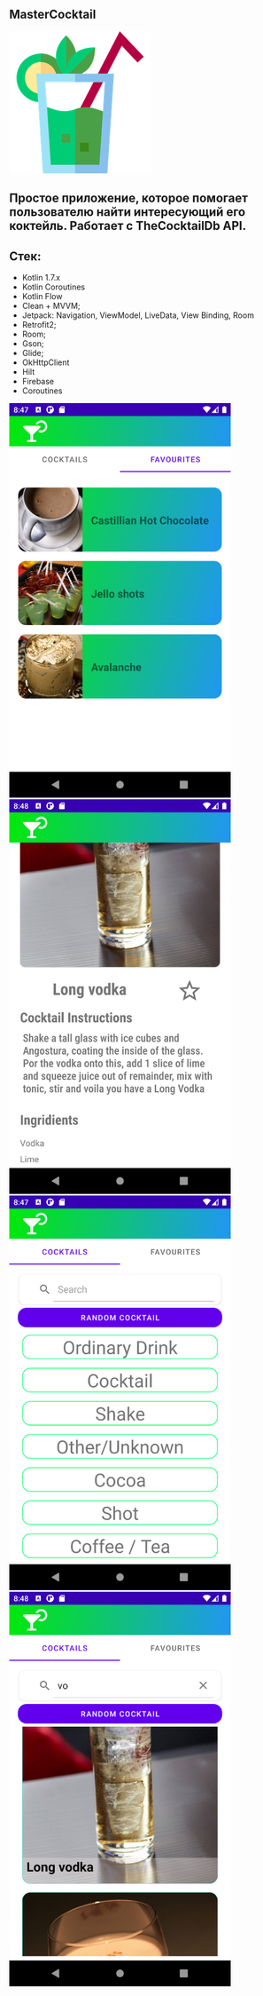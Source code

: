 
## MasterCocktail
![](image/logo.png)

## Простое приложение, которое помогает пользователю найти интересующий его коктейль. Работает с TheCocktailDb API.

## Стек:
- Kotlin 1.7.x
- Kotlin Coroutines
- Kotlin Flow
- Clean + MVVM;
- Jetpack: Navigation, ViewModel, LiveData, View Binding, Room
- Retrofit2;
- Room;
- Gson;
- Glide;
- OkHttpClient
- Hilt
- Firebase
- Coroutines

 <p>
    <img style="width:400px"src="image/Screenshot_20220710_234730.png"/>
    <img style="width:400px"src="image/Screenshot_20220710_234817.png"/>
    <img style="width:400px"src="image/Screenshot_20220710_234747.png"/>
    <img style="width:400px"src="image/Screenshot_20220710_234806.png"/>
    </p>

